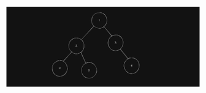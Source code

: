 ![Alt text](https://github.com/adriel1ft/Estrutura_de_Dados/blob/main/atividade_grafo/Captura%20de%20tela_20230928_224456.png?raw=true)
